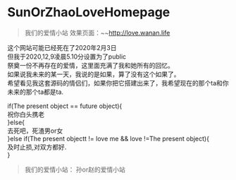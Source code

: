 # SunOrZhaoLoveHomepage
>我们的爱情小站 效果页面：~~http://love.wanan.life


这个网站可能已经死在了2020年2月3日<br>
但我于2020,12,9凌晨5.10分设置为了public<br>
祭奠一份不再存在的爱情，这里面充满了我和她所有的回忆。<br>
如果说我未来的某一天，我说的是如果，算了没有这个如果了。<br>
希望看见我这套源码的情侣们，如果你把它搭建出来了，我希望现在的那个ta和你未来的那个ta都是ta.<br>

if(The present object == future object){<br>
祝你白头携老<br>
}else{<br>
去死吧，死渣男or女<br>
}else if(The present objectt != love me && love !=The present object){<br>
及时止损,对双方都好.<br>
}<br>


>我们的爱情小站： 孙or赵的爱情小站
